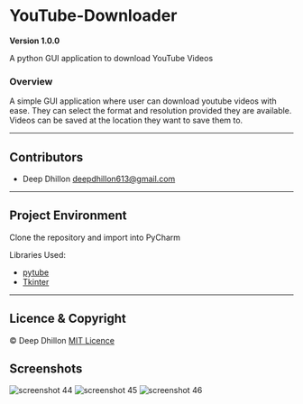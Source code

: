 # YouTube-Downloader

**Version 1.0.0**

A python GUI application to download YouTube Videos

### Overview
A simple GUI application where user can download youtube videos with ease. They can
select the format and resolution provided they are available. Videos can be saved
at the location they want to save them to.

---
## Contributors
- Deep Dhillon <deepdhillon613@gmail.com>

---
## Project Environment
Clone the repository and import into PyCharm

Libraries Used:

* [pytube](https://github.com/nficano/pytube)
* [Tkinter](https://wiki.python.org/moin/TkInter)

---
## Licence & Copyright
© Deep Dhillon
[MIT Licence](LICENSE)

## Screenshots
![screenshot 44](https://cloud.githubusercontent.com/assets/17806271/23981585/08838b54-09de-11e7-84ce-a554acbd2565.png)
![screenshot 45](https://cloud.githubusercontent.com/assets/17806271/23981583/0864cd22-09de-11e7-99e4-a0bb1a43b302.png)
![screenshot 46](https://cloud.githubusercontent.com/assets/17806271/23981584/087925ba-09de-11e7-9345-5d4bc7655306.png)
